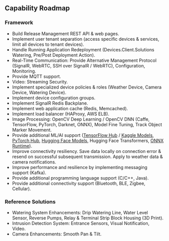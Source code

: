 ## Capability Roadmap

### Framework

- Build Release Management REST API & web pages.
- Implement user tenant separation (access specific devices & services, limit all devices to tenant devices).
- Handle Running Application Redeployment (Devices.Client.Solutions Watering, Pre/Post Deployment Action).
- Real-Time Communication: Provide Alternative Management Protocol (SignalR, WebRTC, SSH over SignalR / WebRTC), Configuration, Monitoring.
- Provide MQTT support.
- Video: Streaming Security.
- Implement specialized device policies & roles (Weather Device, Camera Device, Watering Device).
- Implement device configuration groups.
- Implement SignalR Redis Backplane.
- Implement web application cache (Redis, Memcached).
- Implement load balancer (HAProxy, AWS ELB).
- Image Processing: OpenCV Deep Learning / OpenCV DNN (Caffe, TensorFlow, PyTorch, Darknet, ONNX), Model Fine Tuning, Track Object Marker Movement.
- Provide additional ML/AI support ([TensorFlow Hub](https://tfhub.dev/) / [Kaggle Models](https://www.kaggle.com/models), [PyTorch Hub](https://pytorch.org/hub/), [Hugging Face Models](https://huggingface.co/docs/transformers/), Hugging Face Transformers, [ONNX Runtime](https://onnxruntime.ai/)).
- Improve connectivity resiliency. Save data locally on connection error & resend on successful subsequent transmission. Apply to weather data & camera notifications.
- Improve performance and resilience by implementing messaging support (Kafka).
- Provide additional programming language support (C/C++, Java).
- Provide additional connectivity support (Bluetooth, BLE, Zigbee, Cellular).

### Reference Solutions

- Watering System Enhancements: Drip Watering Line, Water Level Sensor, Reverse Pumps, Relay & Terminal Strip Block Housing (3D Print).
- Intrusion Detection System: Entrance Sensors, Visual Notification, Video.
- Camera Enhancements: Smooth Pan & Tilt.